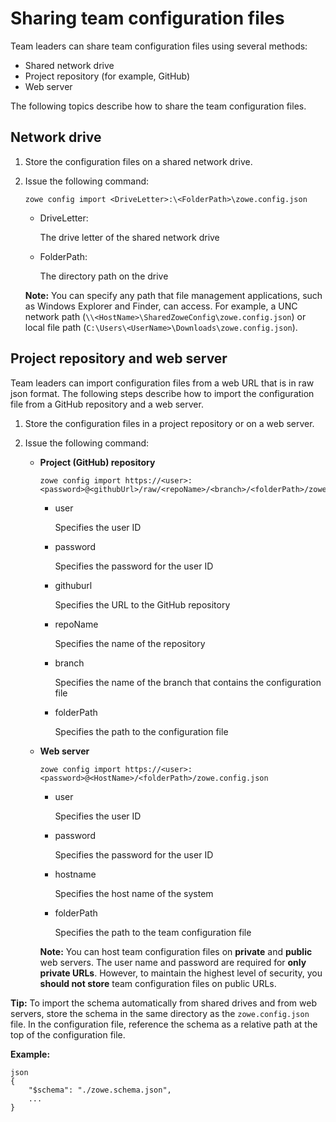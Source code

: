 # Sharing team configuration files

Team leaders can share team configuration files using several methods:
- Shared network drive
- Project repository (for example, GitHub)
- Web server

The following topics describe how to share the team configuration files.

## Network drive

1. Store the configuration files on a shared network drive.

2. Issue the following command:

    ```
    zowe config import <DriveLetter>:\<FolderPath>\zowe.config.json
    ```
    - DriveLetter:

        The drive letter of the shared network drive

    - FolderPath:

        The directory path on the drive

    **Note:** You can specify any path that file management applications, such as Windows Explorer and Finder, can access. For example, a UNC network path (`\\<HostName>\SharedZoweConfig\zowe.config.json`) or local file path (`C:\Users\<UserName>\Downloads\zowe.config.json`).


## Project repository and web server

Team leaders can import configuration files from a web URL that is in raw json format. The following steps describe how to import the configuration file from a GitHub repository and a web server.

1. Store the configuration files in a project repository or on a web server.

2. Issue the following command:

    - **Project (GitHub) repository**

        ```
        zowe config import https://<user>:<password>@<githubUrl>/raw/<repoName>/<branch>/<folderPath>/zowe.config.json
        ```

        - user

            Specifies the user ID

        - password

            Specifies the password for the user ID

        - githuburl

            Specifies the URL to the GitHub repository

        - repoName

            Specifies the name of the repository

        - branch

            Specifies the name of the branch that contains the configuration file

        - folderPath

            Specifies the path to the configuration file

    - **Web server**

        ```
        zowe config import https://<user>:<password>@<HostName>/<folderPath>/zowe.config.json
        ```

        - user
        
            Specifies the user ID
        - password

            Specifies the password for the user ID
        - hostname

            Specifies the host name of the system
        - folderPath

            Specifies the path to the team configuration file

        **Note:** You can host team configuration files on **private** and **public** web servers. The user name and password are required for **only private URLs**. However, to maintain the highest level of security, you **should not store** team configuration files on public URLs.

**Tip:** To import the schema automatically from shared drives and from web servers, store the schema in the same directory as the `zowe.config.json` file. In the configuration file, reference the schema as a relative path at the top of the configuration file.

**Example:**

```
json
{
    "$schema": "./zowe.schema.json",
    ...
}